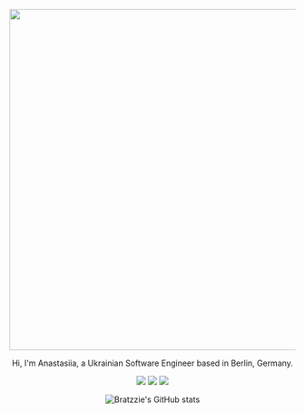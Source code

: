 <div align="center">
  <p align = "center">
  <img src="https://i.pinimg.com/originals/3a/e1/f3/3ae1f316de3a44f7f29aa3cf2a82f970.gif" width="600px">
</p>

 <!--<h3 align="center"> Hi there 👋</h3> -->

<p align="center">
Hi, I'm Anastasiia, a Ukrainian Software Engineer based in Berlin, Germany.
</p>


<img src="https://img.icons8.com/color/48/000000/java-coffee-cup-logo--v1.png"/>
<img src="https://img.icons8.com/color/48/000000/javascript--v1.png"/>
<img src="https://img.icons8.com/color/48/000000/spring-logo.png"/>
  
![Bratzzie's GitHub stats](https://github-readme-stats.vercel.app/api?username=bratzzie&show_icons=true&icon_color=d182a1&text_color=755b65&bg_color=ffffff&hide_title=true&hide_border=true&hide=contribs,issues)
</div>
